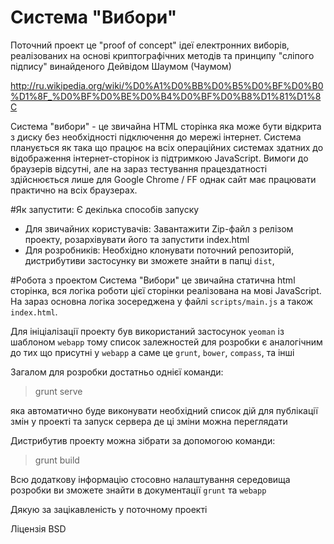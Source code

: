 Система "Вибори"
======

Поточний проект це "proof of concept" ідеї електронних виборів, реалізованих на основі
криптографічних методів та принципу "сліпого підпису" винайденого Дейвідом Шаумом (Чаумом)

http://ru.wikipedia.org/wiki/%D0%A1%D0%BB%D0%B5%D0%BF%D0%B0%D1%8F_%D0%BF%D0%BE%D0%B4%D0%BF%D0%B8%D1%81%D1%8C

Система "вибори" - це звичайна HTML сторінка яка може бути відкрита з диску без необхідності підключення до мережі інтернет. Система планується як така що працює на всіх операційних системах здатних до відображення інтернет-сторінок із підтримкою JavaScript. Вимоги до браузерів відсутні, але на зараз тестування працездатності здійснюється лише для Google Chrome / FF однак сайт має працювати практично на всіх браузерах.

#Як запустити:
Є декілька способів запуску
- Для звичайних користувачів: Завантажити Zip-файл з релізом проекту, розархівувати його та запустити index.html
- Для розробників: Необхідно клонувати поточний репозиторій, дистрибутиви застосунку ви зможете знайти в папці `dist`, 

#Робота з проектом
Система "Вибори" це звичайна статична html сторінка, вся логіка роботи цієї сторінки реалізована на мові JavaScript. На зараз основна логіка зосереджена у файлі `scripts/main.js` а також `index.html`.

Для ініціалізації проекту був використаний застосунок `yeoman` із шаблоном `webapp` тому список залежностей для розробки є аналогічним до тих що присутні у `webapp` а саме це `grunt`, `bower`, `compass`, та інші

Загалом для розробки достатньо однієї команди:

> grunt serve 

яка автоматично буде виконувати необхідний список дій для публікації змін у проекті та запуск сервера де ці зміни можна переглядати

Дистрибутив проекту можна зібрати за допомогою команди:

> grunt build

Всю додаткову інформацію стосовно налаштування середовища розробки ви зможете знайти в документації `grunt` та `webapp`


Дякую за зацікавленість у поточному проекті

Ліцензія BSD